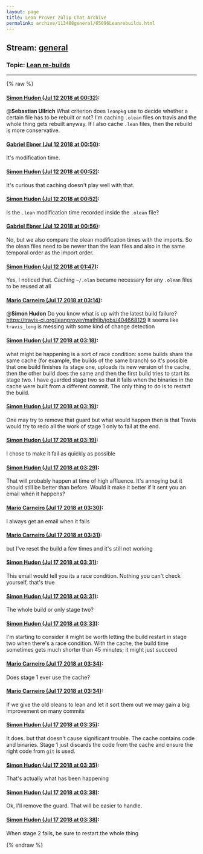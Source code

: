 ```yaml
---
layout: page
title: Lean Prover Zulip Chat Archive 
permalink: archive/113488general/65096Leanrebuilds.html
---
```


## Stream: [general](index.html)
### Topic: [Lean re-builds](65096Leanrebuilds.html)

---


{% raw %}
#### [ Simon Hudon (Jul 12 2018 at 00:32)](https://leanprover.zulipchat.com/#narrow/stream/113488-general/topic/Lean%20re-builds/near/129503329):
@**Sebastian Ullrich** What criterion does `leanpkg` use to decide whether a certain file has to be rebuilt or not? I'm caching `.olean` files on travis and the whole thing gets rebuilt anyway. If I also cache `.lean` files, then the rebuild is more conservative.

#### [ Gabriel Ebner (Jul 12 2018 at 00:50)](https://leanprover.zulipchat.com/#narrow/stream/113488-general/topic/Lean%20re-builds/near/129504063):
It's modification time.

#### [ Simon Hudon (Jul 12 2018 at 00:52)](https://leanprover.zulipchat.com/#narrow/stream/113488-general/topic/Lean%20re-builds/near/129504133):
It's curious that caching doesn't play well with that.

#### [ Simon Hudon (Jul 12 2018 at 00:52)](https://leanprover.zulipchat.com/#narrow/stream/113488-general/topic/Lean%20re-builds/near/129504141):
Is the `.lean` modification time recorded inside the `.olean` file?

#### [ Gabriel Ebner (Jul 12 2018 at 00:56)](https://leanprover.zulipchat.com/#narrow/stream/113488-general/topic/Lean%20re-builds/near/129504298):
No, but we also compare the olean modification times with the imports.  So the olean files need to be newer than the lean files and also in the same temporal order as the import order.

#### [ Simon Hudon (Jul 12 2018 at 01:47)](https://leanprover.zulipchat.com/#narrow/stream/113488-general/topic/Lean%20re-builds/near/129506308):
Yes, I noticed that. Caching `~/.elan` became necessary for any `.olean` files to be reused at all

#### [ Mario Carneiro (Jul 17 2018 at 03:14)](https://leanprover.zulipchat.com/#narrow/stream/113488-general/topic/Lean%20re-builds/near/129786566):
@**Simon Hudon** Do you know what is up with the latest build failure? https://travis-ci.org/leanprover/mathlib/jobs/404668129 It seems like `travis_long` is messing with some kind of change detection

#### [ Simon Hudon (Jul 17 2018 at 03:18)](https://leanprover.zulipchat.com/#narrow/stream/113488-general/topic/Lean%20re-builds/near/129786753):
what might be happening is a sort of race condition: some builds share the same cache  (for example, the builds of the same branch) so it's possible that one build finishes its stage one, uploads its new version of the cache, then the other build does the same and then the first build tries to start its stage two. I have guarded stage two so that it fails when the binaries in the cache were built from a different commit. The only thing to do is to restart the build.

#### [ Simon Hudon (Jul 17 2018 at 03:19)](https://leanprover.zulipchat.com/#narrow/stream/113488-general/topic/Lean%20re-builds/near/129786773):
One may try to remove that guard but what would happen then is that Travis would try to redo all the work of stage 1 only to fail at the end.

#### [ Simon Hudon (Jul 17 2018 at 03:19)](https://leanprover.zulipchat.com/#narrow/stream/113488-general/topic/Lean%20re-builds/near/129786777):
I chose to make it fail as quickly as possible

#### [ Simon Hudon (Jul 17 2018 at 03:29)](https://leanprover.zulipchat.com/#narrow/stream/113488-general/topic/Lean%20re-builds/near/129787237):
That will probably happen at time of high affluence. It's annoying but it should still be better than before. Would it make it better if it sent you an email when it happens?

#### [ Mario Carneiro (Jul 17 2018 at 03:30)](https://leanprover.zulipchat.com/#narrow/stream/113488-general/topic/Lean%20re-builds/near/129787294):
I always get an email when it fails

#### [ Mario Carneiro (Jul 17 2018 at 03:31)](https://leanprover.zulipchat.com/#narrow/stream/113488-general/topic/Lean%20re-builds/near/129787309):
but I've reset the build a few times and it's still not working

#### [ Simon Hudon (Jul 17 2018 at 03:31)](https://leanprover.zulipchat.com/#narrow/stream/113488-general/topic/Lean%20re-builds/near/129787310):
This email would tell you its a race condition. Nothing you can't check yourself, that's true

#### [ Simon Hudon (Jul 17 2018 at 03:31)](https://leanprover.zulipchat.com/#narrow/stream/113488-general/topic/Lean%20re-builds/near/129787319):
The whole build or only stage two?

#### [ Simon Hudon (Jul 17 2018 at 03:33)](https://leanprover.zulipchat.com/#narrow/stream/113488-general/topic/Lean%20re-builds/near/129787399):
I'm starting to consider it might be worth letting the build restart in stage two when there's a race condition. With the cache, the build time sometimes gets much shorter than 45 minutes; it might just succeed

#### [ Mario Carneiro (Jul 17 2018 at 03:34)](https://leanprover.zulipchat.com/#narrow/stream/113488-general/topic/Lean%20re-builds/near/129787441):
Does stage 1 ever use the cache?

#### [ Mario Carneiro (Jul 17 2018 at 03:34)](https://leanprover.zulipchat.com/#narrow/stream/113488-general/topic/Lean%20re-builds/near/129787454):
If we give the old oleans to lean and let it sort them out we may gain a big improvement on many commits

#### [ Simon Hudon (Jul 17 2018 at 03:35)](https://leanprover.zulipchat.com/#narrow/stream/113488-general/topic/Lean%20re-builds/near/129787471):
It does. but that doesn't cause significant trouble. The cache contains code and binaries. Stage 1 just discards the code from the cache and ensure the right code from `git` is used.

#### [ Simon Hudon (Jul 17 2018 at 03:35)](https://leanprover.zulipchat.com/#narrow/stream/113488-general/topic/Lean%20re-builds/near/129787477):
That's actually what has been happening

#### [ Simon Hudon (Jul 17 2018 at 03:38)](https://leanprover.zulipchat.com/#narrow/stream/113488-general/topic/Lean%20re-builds/near/129787579):
Ok, I'll remove the guard. That will be easier to handle.

#### [ Simon Hudon (Jul 17 2018 at 03:38)](https://leanprover.zulipchat.com/#narrow/stream/113488-general/topic/Lean%20re-builds/near/129787582):
When stage 2 fails, be sure to restart the whole thing


{% endraw %}
